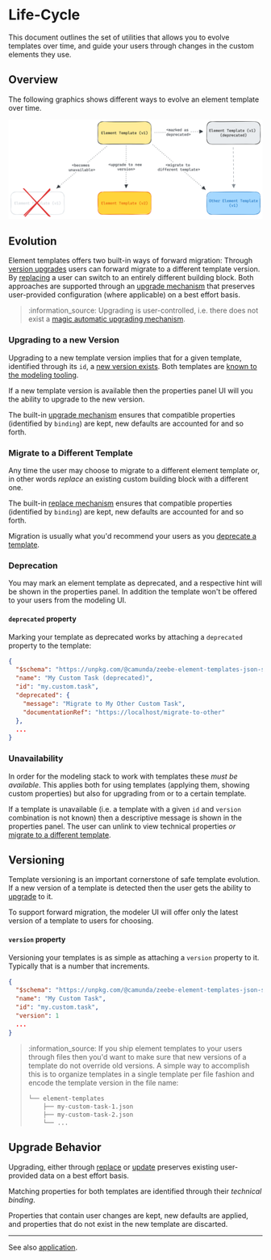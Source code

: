 # Life-Cycle

This document outlines the set of utilities that allows you to evolve templates over time, and guide your users through changes in the custom elements they use.

## Overview

The following graphics shows different ways to evolve an element template over time.

![Template evolution](./images/upgrading.png)

## Evolution

Element templates offers two built-in ways of forward migration: Through [version upgrades](#upgrading-to-a-new-version) users can forward migrate to a different template version. By [replacing](#migrate-to-a-different-template) a user can switch to an entirely different building block. Both approaches are supported through an [upgrade mechanism](#upgrade-behavior) that preserves user-provided configuration (where applicable) on a best effort basis.

> :information\_source: Upgrading is user-controlled, i.e. there does not exist a [magic automatic upgrading mechanism](https://github.com/bpmn-io/design-principles#no-surprises).

### Upgrading to a new Version

Upgrading to a new template version implies that for a given template, identified through its `id`, a [new version exists](#versioning). Both templates are [known to the modeling tooling](#unavailability).

If a new template version is available then the properties panel UI will you the ability to upgrade to the new version.

The built-in [upgrade mechanism](#upgrade-behavior) ensures that compatible properties (identified by `binding`) are kept, new defaults are accounted for and so forth.

### Migrate to a Different Template

Any time the user may choose to migrate to a different element template or, in other words _replace_ an existing custom building block with a different one.

The built-in [replace mechanism](#upgrade-behavior) ensures that compatible properties (identified by `binding`) are kept, new defaults are accounted for and so forth.

Migration is usually what you'd recommend your users as you [deprecate a template](#deprecation).

### Deprecation

You may mark an element template as deprecated, and a respective hint will be shown in the properties panel. In addition the template won't be offered to your users from the modeling UI.

#### `deprecated` property

Marking your template as deprecated works by attaching a `deprecated` property to the template:

```json
{
  "$schema": "https://unpkg.com/@camunda/zeebe-element-templates-json-schema/resources/schema.json",
  "name": "My Custom Task (deprecated)",
  "id": "my.custom.task",
  "deprecated": {
    "message": "Migrate to My Other Custom Task",
    "documentationRef": "https://localhost/migrate-to-other"
  },
  ...
}
```

### Unavailability

In order for the modeling stack to work with templates these _must be available_. This applies both for using templates (applying them, showing custom properties) but also for upgrading from or to a certain template.

If a template is unavailable (i.e. a template with a given `id` and `version` combination is not known) then a descriptive message is shown in the properties panel. The user can unlink to view technical properties _or_ [migrate to a different template](#migrate-to-a-different-template).

## Versioning

Template versioning is an important cornerstone of safe template evolution. If a new version of a template is detected then the user gets the ability to [upgrade](#upgrading-to-a-new-version) to it.

To support forward migration, the modeler UI will offer only the latest version of a template to users for choosing.

#### `version` property

Versioning your templates is as simple as attaching a `version` property to it. Typically that is a number that increments.

```json
{
  "$schema": "https://unpkg.com/@camunda/zeebe-element-templates-json-schema/resources/schema.json",
  "name": "My Custom Task",
  "id": "my.custom.task",
  "version": 1
  ...
}
```

> :information\_source: If you ship element templates to your users through files then you'd want to make sure that new versions of a template do not override old versions. A simple way to accomplish this is to organize templates in a single template per file fashion and encode the template version in the file name:
>
> ```plain
> └── element-templates
>     ├── my-custom-task-1.json
>     ├── my-custom-task-2.json
>     └── ...
> ```

## Upgrade Behavior

Upgrading, either through [replace](#migrate-to-a-different-template) or [update](#upgrading-to-a-new-version) preserves existing user-provided data on a best effort basis.

Matching properties for both templates are identified through their _technical binding_.

Properties that contain user changes are kept, new defaults are applied, and properties that do not exist in the new template are discarted.

---

See also [application](./APPLICATION.md).
